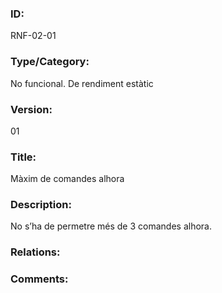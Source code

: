 ### ID:

RNF-02-01

### Type/Category:

No funcional. De rendiment estàtic

### Version:

01

### Title: 

Màxim de comandes alhora

### Description:

No s’ha de permetre més de 3 comandes alhora.

### Relations:



### Comments:


